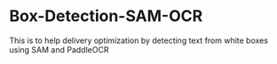 # Box-Detection-SAM-OCR
This is to help delivery optimization by detecting text from white boxes using SAM and PaddleOCR
